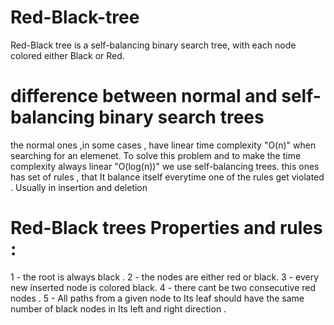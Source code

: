 # Red-Black-tree
Red-Black tree is a self-balancing binary search tree, with each node colored either Black or Red.

# difference between normal and self-balancing binary search trees

the normal ones ,in some cases , have linear time complexity "O(n)" when searching for an elemenet.
To solve this problem and to make the time complexity always linear "O(log(n))" we use self-balancing trees.
this ones has set of rules , that It balance itself everytime one of the rules get violated . Usually in insertion and deletion


# Red-Black trees Properties and rules : 

 1 - the root is always black .
 2 - the nodes are either red or black.
 3 - every new inserted node is colored black.
 4 - there cant be two consecutive red nodes .
 5 - All paths from a given node to Its leaf should have the same number of black nodes in Its left and right direction .
  
 
